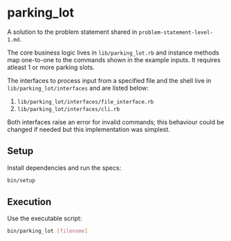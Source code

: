 # parking_lot

A solution to the problem statement shared in `problem-statement-level-1.md`.

The core business logic lives in `lib/parking_lot.rb` and instance methods map one-to-one to the commands shown in the example inputs. It requires atleast 1 or more parking slots.

The interfaces to process input from a specified file and the shell live in `lib/parking_lot/interfaces` and are listed below:

1. `lib/parking_lot/interfaces/file_interface.rb`
2. `lib/parking_lot/interfaces/cli.rb`

Both interfaces raise an error for invalid commands; this behaviour could be changed if needed but this implementation was simplest.

## Setup

Install dependencies and run the specs:

```bash
bin/setup
```

## Execution

Use the executable script:

```bash
bin/parking_lot [filename]
```
